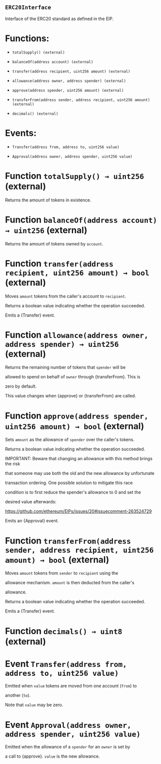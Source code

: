## `ERC20Interface`

Interface of the ERC20 standard as defined in the EIP.

# Functions:

- `totalSupply() (external)`

- `balanceOf(address account) (external)`

- `transfer(address recipient, uint256 amount) (external)`

- `allowance(address owner, address spender) (external)`

- `approve(address spender, uint256 amount) (external)`

- `transferFrom(address sender, address recipient, uint256 amount) (external)`

- `decimals() (external)`

# Events:

- `Transfer(address from, address to, uint256 value)`

- `Approval(address owner, address spender, uint256 value)`

# Function `totalSupply() → uint256` (external)

Returns the amount of tokens in existence.

# Function `balanceOf(address account) → uint256` (external)

Returns the amount of tokens owned by `account`.

# Function `transfer(address recipient, uint256 amount) → bool` (external)

Moves `amount` tokens from the caller's account to `recipient`.

Returns a boolean value indicating whether the operation succeeded.

Emits a {Transfer} event.

# Function `allowance(address owner, address spender) → uint256` (external)

Returns the remaining number of tokens that `spender` will be

allowed to spend on behalf of `owner` through {transferFrom}. This is

zero by default.

This value changes when {approve} or {transferFrom} are called.

# Function `approve(address spender, uint256 amount) → bool` (external)

Sets `amount` as the allowance of `spender` over the caller's tokens.

Returns a boolean value indicating whether the operation succeeded.

IMPORTANT: Beware that changing an allowance with this method brings the risk

that someone may use both the old and the new allowance by unfortunate

transaction ordering. One possible solution to mitigate this race

condition is to first reduce the spender's allowance to 0 and set the

desired value afterwards:

https://github.com/ethereum/EIPs/issues/20#issuecomment-263524729

Emits an {Approval} event.

# Function `transferFrom(address sender, address recipient, uint256 amount) → bool` (external)

Moves `amount` tokens from `sender` to `recipient` using the

allowance mechanism. `amount` is then deducted from the caller's

allowance.

Returns a boolean value indicating whether the operation succeeded.

Emits a {Transfer} event.

# Function `decimals() → uint8` (external)

# Event `Transfer(address from, address to, uint256 value)`

Emitted when `value` tokens are moved from one account (`from`) to

another (`to`).

Note that `value` may be zero.

# Event `Approval(address owner, address spender, uint256 value)`

Emitted when the allowance of a `spender` for an `owner` is set by

a call to {approve}. `value` is the new allowance.
